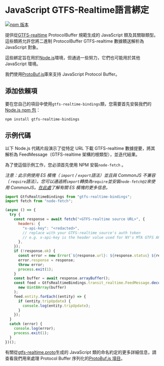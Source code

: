 # JavaScript GTFS-Realtime語言綁定

[![npm 版本](https://badge.fury.io/js/gtfs-realtime-bindings.svg)](http://badge.fury.io/js/gtfs-realtime-bindings)

提供從[GTFS-realtime](https://github.com/google/transit/tree/master/gtfs-realtime) ProtocolBuffer 規範生成的 JavaScript 類及其關聯類型。這些類將允許您將二進制 ProtocolBuffer GTFS-realtime 數據饋送解析為 JavaScript 對象。

這些綁定旨在用於[Node.js](http://nodejs.org/)環境，但通過一些努力，它們也可能用於其他 JavaScript 環境。

我們使用[ProtoBuf.js](https://github.com/dcodeIO/ProtoBuf.js)庫來支持 JavaScript Protocol Buffer。

## 添加依賴項

要在您自己的項目中使用`gtfs-realtime-bindings`類，您需要首先安裝我們的[Node.js npm 包](https://www.npmjs.com/package/gtfs-realtime-bindings)：

    npm install gtfs-realtime-bindings

## 示例代碼

以下 Node.js 代碼片段演示了從特定 URL 下載 GTFS-realtime 數據提要，將其解析為 FeedMessage（GTFS-realtime 架構的根類型），並迭代結果。

為了使這個示例工作，您必須首先使用 NPM 安裝`node-fetch` 。

_注意：此示例使用 ES 模塊（ `import` / `export`語法）並且與 CommonJS 不兼容（ `require`語法）。您可以通過將`import`轉換為`require`並安裝`node-fetch@2`來使用 CommonJS。[在此處](https://nodejs.org/api/esm.html)了解有關 ES 模塊的更多信息。_

```javascript
import GtfsRealtimeBindings from "gtfs-realtime-bindings";
import fetch from "node-fetch";

(async () => {
  try {
    const response = await fetch("<GTFS-realtime source URL>", {
      headers: {
        "x-api-key": "<redacted>",
        // replace with your GTFS-realtime source's auth token
        // e.g. x-api-key is the header value used for NY's MTA GTFS APIs
      },
    });
    if (!response.ok) {
      const error = new Error(`${response.url}: ${response.status} ${response.statusText}`);
      error.response = response;
      throw error;
      process.exit(1);
    }
    const buffer = await response.arrayBuffer();
    const feed = GtfsRealtimeBindings.transit_realtime.FeedMessage.decode(
      new Uint8Array(buffer)
    );
    feed.entity.forEach((entity) => {
      if (entity.tripUpdate) {
        console.log(entity.tripUpdate);
      }
    });
  }
  catch (error) {
    console.log(error);
    process.exit(1);
  }
})();
```

有關從[gtfs-realtime.proto](https://github.com/google/transit/blob/master/gtfs-realtime/proto/gtfs-realtime.proto)生成的 JavaScript 類的命名約定的更多詳細信息，請查看我們用來處理 Protocol Buffer 序列化的[ProtoBuf.js 項目](https://github.com/dcodeIO/ProtoBuf.js/wiki)。
